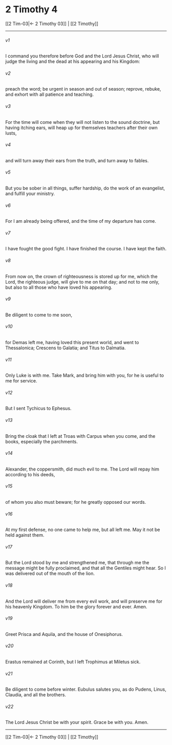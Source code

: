 # 2 Timothy 4

[[2 Tim-03|← 2 Timothy 03]] | [[2 Timothy]]
***



###### v1 
I command you therefore before God and the Lord Jesus Christ, who will judge the living and the dead at his appearing and his Kingdom: 

###### v2 
preach the word; be urgent in season and out of season; reprove, rebuke, and exhort with all patience and teaching. 

###### v3 
For the time will come when they will not listen to the sound doctrine, but having itching ears, will heap up for themselves teachers after their own lusts, 

###### v4 
and will turn away their ears from the truth, and turn away to fables. 

###### v5 
But you be sober in all things, suffer hardship, do the work of an evangelist, and fulfill your ministry. 

###### v6 
For I am already being offered, and the time of my departure has come. 

###### v7 
I have fought the good fight. I have finished the course. I have kept the faith. 

###### v8 
From now on, the crown of righteousness is stored up for me, which the Lord, the righteous judge, will give to me on that day; and not to me only, but also to all those who have loved his appearing. 

###### v9 
Be diligent to come to me soon, 

###### v10 
for Demas left me, having loved this present world, and went to Thessalonica; Crescens to Galatia; and Titus to Dalmatia. 

###### v11 
Only Luke is with me. Take Mark, and bring him with you, for he is useful to me for service. 

###### v12 
But I sent Tychicus to Ephesus. 

###### v13 
Bring the cloak that I left at Troas with Carpus when you come, and the books, especially the parchments. 

###### v14 
Alexander, the coppersmith, did much evil to me. The Lord will repay him according to his deeds, 

###### v15 
of whom you also must beware; for he greatly opposed our words. 

###### v16 
At my first defense, no one came to help me, but all left me. May it not be held against them. 

###### v17 
But the Lord stood by me and strengthened me, that through me the message might be fully proclaimed, and that all the Gentiles might hear. So I was delivered out of the mouth of the lion. 

###### v18 
And the Lord will deliver me from every evil work, and will preserve me for his heavenly Kingdom. To him be the glory forever and ever. Amen. 

###### v19 
Greet Prisca and Aquila, and the house of Onesiphorus. 

###### v20 
Erastus remained at Corinth, but I left Trophimus at Miletus sick. 

###### v21 
Be diligent to come before winter. Eubulus salutes you, as do Pudens, Linus, Claudia, and all the brothers. 

###### v22 
The Lord Jesus Christ be with your spirit. Grace be with you. Amen.

***
[[2 Tim-03|← 2 Timothy 03]] | [[2 Timothy]]
